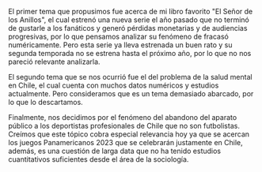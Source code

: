 El primer tema que propusimos fue acerca de mi libro favorito "El Señor de los Anillos", el cual estrenó una nueva serie el año pasado que no terminó de gustarle a los fanáticos y generó pérdidas monetarias y de audiencias progresivas, por lo que pensamos analizar su fenómeno de fracasó numéricamente. Pero esta serie ya lleva estrenada un buen rato y su segunda temporada no se estrena hasta el próximo año, por lo que no nos pareció relevante analizarla.

El segundo tema que se nos ocurrió fue el del problema de la salud mental en Chile, el cual cuenta con muchos datos numéricos y estudios actualmente. Pero consideramos que es un tema demasiado abarcado, por lo que lo descartamos.

Finalmente, nos decidimos por el fenómeno del abandono del aparato público a los deportistas profesionales de Chile que no son futbolistas. Creímos que este tópico cobra especial relevancia hoy ya que se acercan los juegos Panamericanos 2023 que se celebrarán justamente en Chile, además, es una cuestión de larga data que no ha tenido estudios cuantitativos suficientes desde el área de la sociología.
